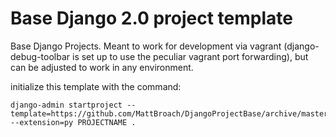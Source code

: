 # Base Django 2.0 project template

Base Django Projects.  Meant to work for development via vagrant (django-debug-toolbar is set up to use the peculiar vagrant port forwarding), but can be adjusted to work in any environment.

initialize this template with the command:

```
django-admin startproject --template=https://github.com/MattBroach/DjangoProjectBase/archive/master.zip --extension=py PROJECTNAME .
```
